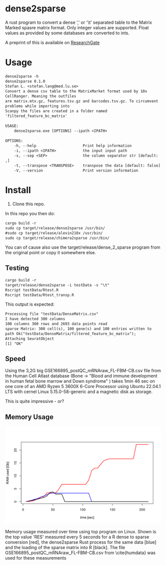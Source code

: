 # dense2sparse

A rust program to convert a dense ',' or '\t' separated table to the Matrix Marked spasre matrix format.
Only integer values are supported. Float values as provided by some databases are converted to ints.

A preprint of this is available on [ResearchGate](https://www.researchgate.net/publication/368667970_dense2sparse_a_Rust_program_to_convert_published_SingleCell_dense_matrices_to_the_MatrixMarket_format)
# Usage

```
dense2sparse -h
dense2sparse 0.1.0
Stefan L. <stefan.lang@med.lu.se>
Convert a dense csv table to the MatrixMarket format used by 10x CellRanger. Meaning the outfiles
are matrix.mtx.gz, features.tsv.gz and barcodes.tsv.gz. To circumvent problems while importing into
Scanpy the files are created in a folder named 'filtered_feature_bc_matrix'

USAGE:
    dense2sparse.exe [OPTIONS] --ipath <IPATH>

OPTIONS:
    -h, --help                     Print help information
    -i, --ipath <IPATH>            the input input path
    -s, --sep <SEP>                the column separator str [default: ,]
    -t, --transpose <TRANSPOSE>    transpose the data [default: false]
    -V, --version                  Print version information
```


# Install

1. Clone this repo.

In this repo you then do:

```
cargo build -r
sudo cp target/release/dense2sparse /usr/bin/
#sudo cp target/release/alevin210x /usr/bin/
sudo cp target/release/chimera2sparse /usr/bin/
```

You can of cause also use the target/release/dense_2_sparse program from the original point or copy it somewhere else.


## Testing

```
cargo build -r
target/release/dense2sparse -i testData -s "\t"
Rscript testData/Rtest.R
Rscript testData/Rtest_transp.R
```

This output is expected:

```
Processing file "testData/DenseMatrix.csv"
I have detected 300 columns
100 columns 300 rows and 2693 data points read
sparse Matrix: 300 cell(s), 100 gene(s) and 100 entries written to path Ok("testData/DenseMatrix/filtered_feature_bc_matrix"); 
Attaching SeuratObject
[1] "OK"
```

## Speed

Using the 3,2G big GSE166895_postQC_mRNAraw_FL-FBM-CB.csv file from the Human Cell Atlast database (Bone -> "Blood and immune development in human fetal bone marrow and Down syndrome" )
takes 1min 46 sec on one core of an AMD Ryzen 5 3600X 6-Core Processor using Ubuntu 22.04.1 LTS with cernel Linux 5.15.0-58-generic and a magnetic disk as storage.

This is quite impressive - or?


## Memory Usage

![dense2sparse comparative memory usage](MemoryUsage.svg)

Memory usage measured over time using top program on Linux. Shown is the top value 'RES' measured every 5 seconds for a R dense to sparse conversion [red], the dense2sparse Rust process for the same data [blue] and the loading of the sparse matrix into R [black]. The file GSE166895_postQC_mRNAraw_FL-FBM-CB.csv from \cite{humdata} was used for these measurements